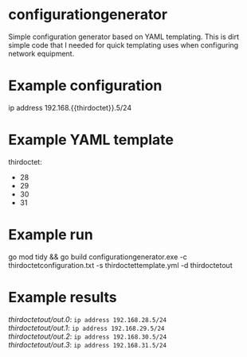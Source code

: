 # configurationgenerator
Simple configuration generator based on YAML templating. This is dirt simple code that I needed for quick templating uses when configuring network equipment.

# Example configuration
ip address 192.168.{{thirdoctet}}.5/24

# Example YAML template
thirdoctet:
  - 28
  - 29
  - 30
  - 31

# Example run
go mod tidy && go build
configurationgenerator.exe -c thirdoctetconfiguration.txt -s thirdoctettemplate.yml -d thirdoctetout

# Example results
*thirdoctetout/out.0*: `ip address 192.168.28.5/24`  
*thirdoctetout/out.1*: `ip address 192.168.29.5/24`  
*thirdoctetout/out.2*: `ip address 192.168.30.5/24`  
*thirdoctetout/out.3*: `ip address 192.168.31.5/24`  
